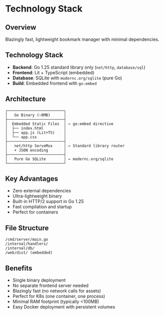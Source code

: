 # Technology Stack

## Overview
Blazingly fast, lightweight bookmark manager with minimal dependencies.

## Technology Stack
- **Backend**: Go 1.25 standard library only (`net/http`, `database/sql`)
- **Frontend**: Lit + TypeScript (embedded)
- **Database**: SQLite with `modernc.org/sqlite` (pure Go)
- **Build**: Embedded frontend with `go:embed`

## Architecture
```
┌─────────────────────────┐
│   Go Binary (~8MB)      │
├─────────────────────────┤
│  Embedded Static Files  │ ← go:embed directive
│  ├── index.html         │
│  ├── app.js (Lit+TS)    │
│  └── app.css            │
├─────────────────────────┤
│   net/http ServeMux     │ ← Standard library router
│   + JSON encoding       │
├─────────────────────────┤
│   Pure Go SQLite        │ ← modernc.org/sqlite
└─────────────────────────┘
```

## Key Advantages
- Zero external dependencies
- Ultra-lightweight binary
- Built-in HTTP/2 support in Go 1.25
- Fast compilation and startup
- Perfect for containers

## File Structure
```
/cmd/server/main.go
/internal/handlers/
/internal/db/
/web/dist/ (embedded)
```

## Benefits
- Single binary deployment
- No separate frontend server needed
- Blazingly fast (no network calls for assets)
- Perfect for K8s (one container, one process)
- Minimal RAM footprint (typically <100MB)
- Easy Docker deployment with persistent volumes